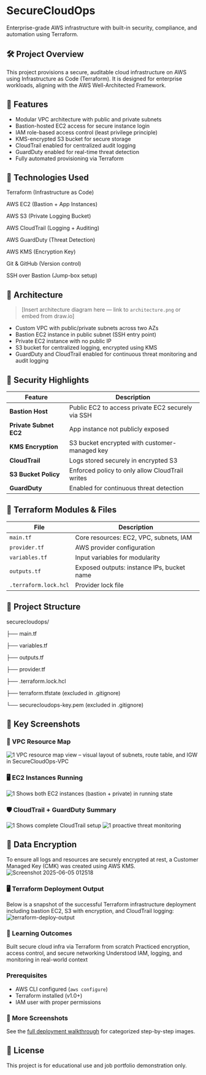 # SecureCloudOps

Enterprise-grade AWS infrastructure with built-in security, compliance, and automation using Terraform.

## 🛠️ Project Overview

This project provisions a secure, auditable cloud infrastructure on AWS using Infrastructure as Code (Terraform). It is designed for enterprise workloads, aligning with the AWS Well-Architected Framework.

## 🧱 Features

- Modular VPC architecture with public and private subnets
- Bastion-hosted EC2 access for secure instance login
- IAM role-based access control (least privilege principle)
- KMS-encrypted S3 bucket for secure storage
- CloudTrail enabled for centralized audit logging
- GuardDuty enabled for real-time threat detection
- Fully automated provisioning via Terraform

## 🚀 Technologies Used

Terraform (Infrastructure as Code)

AWS EC2 (Bastion + App Instances)

AWS S3 (Private Logging Bucket)

AWS CloudTrail (Logging + Auditing)

AWS GuardDuty (Threat Detection)

AWS KMS (Encryption Key)

Git & GitHub (Version control)

SSH over Bastion (Jump-box setup)

## 📐 Architecture

> [Insert architecture diagram here — link to `architecture.png` or embed from draw.io]

- Custom VPC with public/private subnets across two AZs
- Bastion EC2 instance in public subnet (SSH entry point)
- Private EC2 instance with no public IP
- S3 bucket for centralized logging, encrypted using KMS
- GuardDuty and CloudTrail enabled for continuous threat monitoring and audit logging

## 🔐 Security Highlights

| Feature                | Description                                       |
| ---------------------- | ------------------------------------------------- |
| **Bastion Host**       | Public EC2 to access private EC2 securely via SSH |
| **Private Subnet EC2** | App instance not publicly exposed                 |
| **KMS Encryption**     | S3 bucket encrypted with customer-managed key     |
| **CloudTrail**         | Logs stored securely in encrypted S3              |
| **S3 Bucket Policy**   | Enforced policy to only allow CloudTrail writes   |
| **GuardDuty**          | Enabled for continuous threat detection           |

## 🧱 Terraform Modules & Files

| File | Description |
|------|-------------|
| `main.tf` | Core resources: EC2, VPC, subnets, IAM |
| `provider.tf` | AWS provider configuration |
| `variables.tf` | Input variables for modularity |
| `outputs.tf` | Exposed outputs: instance IPs, bucket name |
| `.terraform.lock.hcl` | Provider lock file |

## 📂 Project Structure
securecloudops/

├── main.tf

├── variables.tf

├── outputs.tf

├── provider.tf

├── .terraform.lock.hcl

├── terraform.tfstate (excluded in .gitignore)

└── securecloudops-key.pem (excluded in .gitignore)

## 📸 Key Screenshots
### 🔧 VPC Resource Map
![1  VPC resource map view – visual layout of subnets, route table, and IGW in SecureCloudOps-VPC](https://github.com/user-attachments/assets/717b779a-5341-46bb-8051-9b23216833ba)

### 🖥️ EC2 Instances Running
![1  Shows both EC2 instances (bastion + private) in running state](https://github.com/user-attachments/assets/bc07a336-511f-4ca6-9351-59c69eace069)

### 🛡️ CloudTrail + GuardDuty Summary
![1  Shows complete CloudTrail setup](https://github.com/user-attachments/assets/8a6b33a6-ab45-4326-ab7c-b3436dd04845)
![1  proactive threat monitoring](https://github.com/user-attachments/assets/09e7cc95-dcb4-4d4b-aaed-07259f2fece4)

## 🔐 Data Encryption
To ensure all logs and resources are securely encrypted at rest, a Customer Managed Key (CMK) was created using AWS KMS.
![Screenshot 2025-06-05 012518](https://github.com/user-attachments/assets/96567cf4-32b1-45c6-bfdb-43b5455b7e03)

### 🖥️ Terraform Deployment Output
Below is a snapshot of the successful Terraform infrastructure deployment including bastion EC2, S3 with encryption, and CloudTrail logging:
![terraform-deploy-output](https://github.com/user-attachments/assets/906208cc-bc11-4f9c-9370-94d70cb24db2)

### 🧠 Learning Outcomes
Built secure cloud infra via Terraform from scratch
Practiced encryption, access control, and secure networking
Understood IAM, logging, and monitoring in real-world context

### Prerequisites
- AWS CLI configured (`aws configure`)
- Terraform installed (v1.0+)
- IAM user with proper permissions

### 📸 More Screenshots  
See the [full deployment walkthrough]() for categorized step-by-step images.

## 📄 License
This project is for educational use and job portfolio demonstration only.
